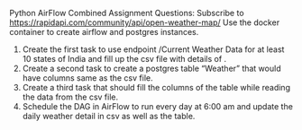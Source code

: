 Python AirFlow Combined Assignment Questions:
Subscribe to https://rapidapi.com/community/api/open-weather-map/ Use the docker container to create airflow and postgres instances.
1) Create the first task to use endpoint /Current Weather Data for at least 10 states of India and fill up the csv file with details of
.
2) Create a second task to create a postgres table “Weather” that would have columns
same as the csv file.
3) Create a third task that should fill the columns of the table while reading the data from
the csv file.
4) Schedule the DAG in AirFlow to run every day at 6:00 am and update the daily weather
detail in csv as well as the table.
